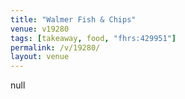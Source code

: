 ```yaml
---
title: "Walmer Fish & Chips"
venue: v19280
tags: [takeaway, food, "fhrs:429951"]
permalink: /v/19280/
layout: venue
---
```

null